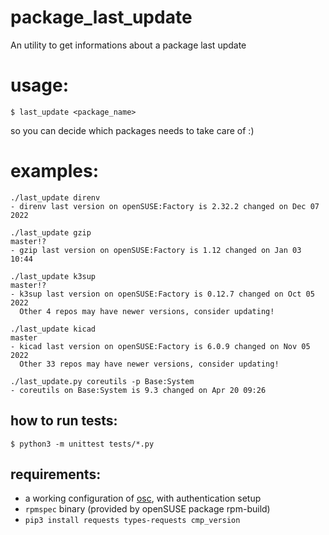 # package_last_update
An utility to get informations about a package last update

# usage:
    $ last_update <package_name>

so you can decide which packages needs to take care of :)

# examples:
    ./last_update direnv                                                  
    - direnv last version on openSUSE:Factory is 2.32.2 changed on Dec 07 2022
    
    ./last_update gzip                                                                                                                      master!?
    - gzip last version on openSUSE:Factory is 1.12 changed on Jan 03 10:44

    ./last_update k3sup                                                                                                                      master!?
    - k3sup last version on openSUSE:Factory is 0.12.7 changed on Oct 05 2022
      Other 4 repos may have newer versions, consider updating!

    ./last_update kicad                                                                                                              master
    - kicad last version on openSUSE:Factory is 6.0.9 changed on Nov 05 2022
      Other 33 repos may have newer versions, consider updating!

    ./last_update.py coreutils -p Base:System         
    - coreutils on Base:System is 9.3 changed on Apr 20 09:26

## how to run tests:

    $ python3 -m unittest tests/*.py


## requirements:
- a working configuration of [osc](https://en.opensuse.org/openSUSE:OSC), with authentication setup
- `rpmspec` binary (provided by openSUSE package rpm-build)  
- `pip3 install requests types-requests cmp_version`


